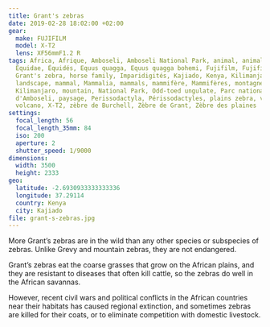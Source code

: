 ```yaml
---
title: Grant's zebras
date: 2019-02-28 18:02:00 +02:00
gear:
  make: FUJIFILM
  model: X-T2
  lens: XF56mmF1.2 R
tags: Africa, Afrique, Amboseli, Amboseli National Park, animal, animalière,
  Equidae, Équidés, Equus quagga, Equus quagga bohemi, Fujifilm, Fujifilm X-T2,
  Grant's zebra, horse family, Imparidigités, Kajiado, Kenya, Kilimanjaro,
  landscape, mammal, Mammalia, mammals, mammifère, Mammifères, montagne, Mount
  Kilimanjaro, mountain, National Park, Odd-toed ungulate, Parc national
  d'Amboseli, paysage, Perissodactyla, Périssodactyles, plains zebra, volcan,
  volcano, X-T2, zèbre de Burchell, Zèbre de Grant, Zèbre des plaines
settings:
  focal_length: 56
  focal_length_35mm: 84
  iso: 200
  aperture: 2
  shutter_speed: 1/9000
dimensions:
  width: 3500
  height: 2333
geo:
  latitude: -2.6930933333333336
  longitude: 37.29114
  country: Kenya
  city: Kajiado
file: grant-s-zebras.jpg
---
```


More Grant’s zebras are in the wild than any other species or subspecies of zebras. Unlike Grevy and mountain zebras, they are not endangered.

Grant’s zebras eat the coarse grasses that grow on the African plains, and they are resistant to diseases that often kill cattle, so the zebras do well in the African savannas.

However, recent civil wars and political conflicts in the African countries near their habitats has caused regional extinction, and sometimes zebras are killed for their coats, or to eliminate competition with domestic livestock.
